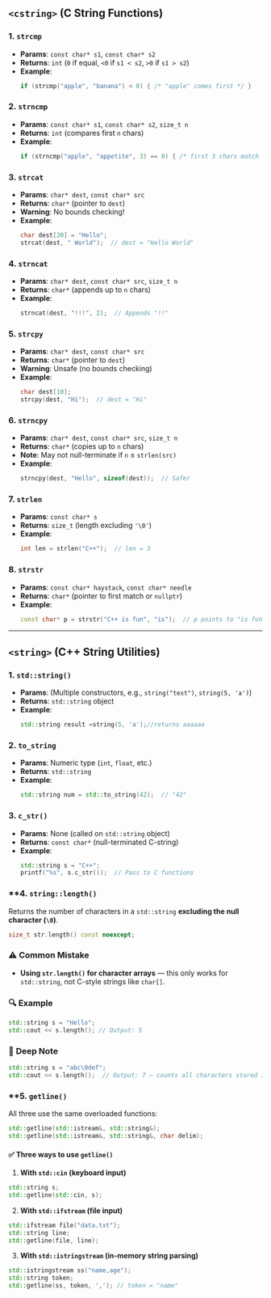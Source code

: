 ## **`<cstring>` (C String Functions)**  
### **1. `strcmp`**  
- **Params**: `const char* s1`, `const char* s2`  
- **Returns**: `int` (`0` if equal, `<0` if `s1 < s2`, `>0` if `s1 > s2`)  
- **Example**:  
  ```cpp
  if (strcmp("apple", "banana") < 0) { /* "apple" comes first */ }
  ```

### **2. `strncmp`**  
- **Params**: `const char* s1`, `const char* s2`, `size_t n`  
- **Returns**: `int` (compares first `n` chars)  
- **Example**:  
  ```cpp
  if (strncmp("apple", "appetite", 3) == 0) { /* first 3 chars match */ }
  ```

### **3. `strcat`**  
- **Params**: `char* dest`, `const char* src`  
- **Returns**: `char*` (pointer to `dest`)  
- **Warning**: No bounds checking!  
- **Example**:  
  ```cpp
  char dest[20] = "Hello";
  strcat(dest, " World");  // dest = "Hello World"
  ```

### **4. `strncat`**  
- **Params**: `char* dest`, `const char* src`, `size_t n`  
- **Returns**: `char*` (appends up to `n` chars)  
- **Example**:  
  ```cpp
  strncat(dest, "!!!", 2);  // Appends "!!"
  ```

### **5. `strcpy`**  
- **Params**: `char* dest`, `const char* src`  
- **Returns**: `char*` (pointer to `dest`)  
- **Warning**: Unsafe (no bounds checking)  
- **Example**:  
  ```cpp
  char dest[10];
  strcpy(dest, "Hi");  // dest = "Hi"
  ```

### **6. `strncpy`**  
- **Params**: `char* dest`, `const char* src`, `size_t n`  
- **Returns**: `char*` (copies up to `n` chars)  
- **Note**: May not null-terminate if `n` ≤ `strlen(src)`  
- **Example**:  
  ```cpp
  strncpy(dest, "Hello", sizeof(dest));  // Safer
  ```

### **7. `strlen`**  
- **Params**: `const char* s`  
- **Returns**: `size_t` (length excluding `'\0'`)  
- **Example**:  
  ```cpp
  int len = strlen("C++");  // len = 3
  ```

### **8. `strstr`**  
- **Params**: `const char* haystack`, `const char* needle`  
- **Returns**: `char*` (pointer to first match or `nullptr`)  
- **Example**:  
  ```cpp
  const char* p = strstr("C++ is fun", "is");  // p points to "is fun"
  ```

---

## **`<string>` (C++ String Utilities)**  
### **1. `std::string()`**  
- **Params**: (Multiple constructors, e.g., `string("text")`, `string(5, 'a')`)  
- **Returns**: `std::string` object  
- **Example**:  
  ```cpp
  std::string result =string(5, 'a');//returns aaaaaa
  ```

### **2. `to_string`**  
- **Params**: Numeric type (`int`, `float`, etc.)  
- **Returns**: `std::string`  
- **Example**:  
  ```cpp
  std::string num = std::to_string(42);  // "42"
  ```

### **3. `c_str()`**  
- **Params**: None (called on `std::string` object)  
- **Returns**: `const char*` (null-terminated C-string)  
- **Example**:  
  ```cpp
  std::string s = "C++";
  printf("%s", s.c_str());  // Pass to C functions
  ```

### **4.  `string::length()` 

Returns the number of characters in a `std::string` **excluding the null character (`\0`)**.

```cpp
size_t str.length() const noexcept;
```

### ⚠️ **Common Mistake**

- **Using `str.length()` for character arrays** — this only works for `std::string`, not C-style strings like `char[]`.
    

### 🔍 **Example**

```cpp
std::string s = "Hello";
std::cout << s.length(); // Output: 5
```

### 🧠 **Deep Note**

```cpp
std::string s = "abc\0def"; 
std::cout << s.length();  // Output: 7 — counts all characters stored in the object.
```

### **5.  `getline()` 

All three use the same overloaded functions:

```cpp
std::getline(std::istream&, std::string&);
std::getline(std::istream&, std::string&, char delim);
```

#### ✅ **Three ways to use `getline()`**

1. **With `std::cin` (keyboard input)**
    
```cpp
std::string s;
std::getline(std::cin, s);
```

2. **With `std::ifstream` (file input)**
    
```cpp
std::ifstream file("data.txt");
std::string line;
std::getline(file, line);
```

3. **With `std::istringstream` (in-memory string parsing)**
    
```cpp
std::istringstream ss("name,age");
std::string token;
std::getline(ss, token, ','); // token = "name"
```
